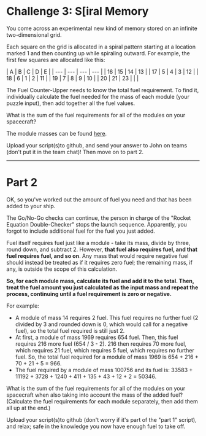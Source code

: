 # Challenge 3: S[iral Memory

You come across an experimental new kind of memory stored on an infinite two-dimensional grid.

Each square on the grid is allocated in a spiral pattern starting at a location marked 1 and then counting up while spiraling outward. For example, the first few squares are allocated like this:

| A | B | C | D | E |
| --- | --- | --- | --- |
| 16 | 15 | 14 | 13 |
| 17 | 5 | 4 | 3 | 12 |
| 18 | 6 | 1 | 2 | 11 |
| 19 | 7 | 8 | 9 | 10 |
| 20 | 21 | 23 | | |

The Fuel Counter-Upper needs to know the total fuel requirement. To find it, individually calculate the fuel needed for the mass of each module (your puzzle input), then add together all the fuel values.

What is the sum of the fuel requirements for all of the modules on your spacecraft?

The module masses can be found [here](https://github.com/pixelrunner/Meraki-ISE-Python-Challenges/blob/master/Challenge_1/Module_masses.txt).

Upload your script(s)to github, and send your answer to John on teams (don't put it in the team chat)! Then move on to part 2.

-----

# Part 2
OK, so you've worked out the amount of fuel you need and that has been added to your ship.

The Go/No-Go checks can continue, the person in charge of the "Rocket Equation Double-Checker" stops the launch sequence. Apparently, you forgot to include additional fuel for the fuel you just added.

Fuel itself requires fuel just like a module - take its mass, divide by three, round down, and subtract 2. However, **that fuel also requires fuel, and that fuel requires fuel, and so on**. Any mass that would require negative fuel should instead be treated as if it requires zero fuel; the remaining mass, if any, is outside the scope of this calculation.

**So, for each module mass, calculate its fuel and add it to the total. Then, treat the fuel amount you just calculated as the input mass and repeat the process, continuing until a fuel requirement is zero or negative.**

For example:

- A module of mass 14 requires 2 fuel. This fuel requires no further fuel (2 divided by 3 and rounded down is 0, which would call for a negative fuel), so the total fuel required is still just 2.
- At first, a module of mass 1969 requires 654 fuel. Then, this fuel requires 216 more fuel (654 / 3 - 2). 216 then requires 70 more fuel, which requires 21 fuel, which requires 5 fuel, which requires no further fuel. So, the total fuel required for a module of mass 1969 is 654 + 216 + 70 + 21 + 5 = 966.
- The fuel required by a module of mass 100756 and its fuel is: 33583 + 11192 + 3728 + 1240 + 411 + 135 + 43 + 12 + 2 = 50346.

What is the sum of the fuel requirements for all of the modules on your spacecraft when also taking into account the mass of the added fuel? (Calculate the fuel requirements for each module separately, then add them all up at the end.)

Upload your script(s)to github (don't worry if it's part of the "part 1" script), and relax; safe in the knowledge you now have enough fuel to take off.
